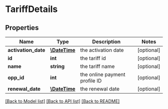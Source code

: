 # TariffDetails

## Properties
Name | Type | Description | Notes
------------ | ------------- | ------------- | -------------
**activation_date** | [**\DateTime**](\DateTime.md) | the activation date | [optional] 
**id** | **int** | the tariff id | [optional] 
**name** | **string** | the tariff name | [optional] 
**opp_id** | **int** | the online payment profile ID | [optional] 
**renewal_date** | [**\DateTime**](\DateTime.md) | the renewal date | [optional] 

[[Back to Model list]](../README.md#documentation-for-models) [[Back to API list]](../README.md#documentation-for-api-endpoints) [[Back to README]](../README.md)


